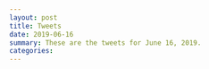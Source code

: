 ```yaml
---
layout: post
title: Tweets
date: 2019-06-16
summary: These are the tweets for June 16, 2019.
categories:
---
```



